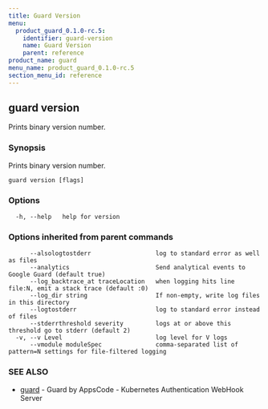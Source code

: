 ```yaml
---
title: Guard Version
menu:
  product_guard_0.1.0-rc.5:
    identifier: guard-version
    name: Guard Version
    parent: reference
product_name: guard
menu_name: product_guard_0.1.0-rc.5
section_menu_id: reference
---
```


## guard version

Prints binary version number.

### Synopsis


Prints binary version number.

```
guard version [flags]
```

### Options

```
  -h, --help   help for version
```

### Options inherited from parent commands

```
      --alsologtostderr                  log to standard error as well as files
      --analytics                        Send analytical events to Google Guard (default true)
      --log_backtrace_at traceLocation   when logging hits line file:N, emit a stack trace (default :0)
      --log_dir string                   If non-empty, write log files in this directory
      --logtostderr                      log to standard error instead of files
      --stderrthreshold severity         logs at or above this threshold go to stderr (default 2)
  -v, --v Level                          log level for V logs
      --vmodule moduleSpec               comma-separated list of pattern=N settings for file-filtered logging
```

### SEE ALSO
* [guard](/products/guard/0.1.0-rc.5/reference/guard)	 - Guard by AppsCode - Kubernetes Authentication WebHook Server

